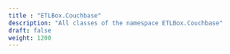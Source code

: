 ```yaml
---
title : "ETLBox.Couchbase"
description: "All classes of the namespace ETLBox.Couchbase"
draft: false
weight: 1200
---
```

